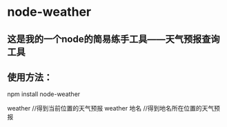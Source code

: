# node-weather
## 这是我的一个node的简易练手工具——天气预报查询工具

## 使用方法：
npm install node-weather

weather //得到当前位置的天气预报
weather 地名 //得到地名所在位置的天气预报
